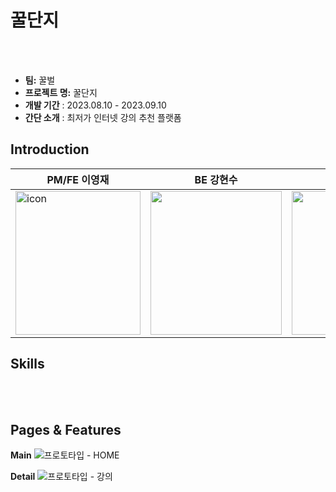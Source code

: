# 꿀단지


</br></br>

- **팀:** 꿀벌
- **프로젝트 명:** 꿀단지
- **개발 기간** : 2023.08.10 - 2023.09.10
- **간단 소개** : 최저가 인터넷 강의 추천 플랫폼


## Introduction
|PM/FE 이영재|BE 강현수|BE 이영주|FE 강민준|
|------|---|---|--|
|<img width="200" height="230" alt="icon" src="https://github.com/user-attachments/assets/4d4e81c4-2894-4e42-a88a-6076f2ce8c6d">|<img src=""  width="210" height="230">|<img width="210" height="230"  src="">|<img src=""  width="210" height="230">|

## Skills

</br>

</br>

## Pages & Features

**Main**
![프로토타입 - HOME](https://github.com/user-attachments/assets/cef3a5e1-8b49-4812-83fb-53102a2f1685)

**Detail**
![프로토타입 - 강의](https://github.com/user-attachments/assets/c5dfc99a-a8be-457f-8ac5-ce1e4e6e4bf1)


